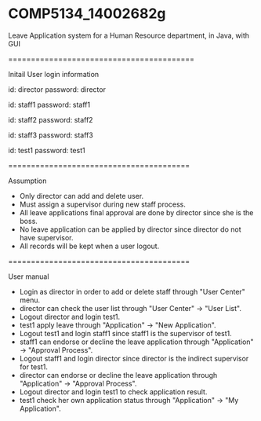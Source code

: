 # COMP5134_14002682g
Leave Application system for a Human Resource department, in Java, with GUI

=========================================

Initail User login information

id: director
password: director

id: staff1
password: staff1

id: staff2
password: staff2

id: staff3
password: staff3

id: test1
password: test1

========================================

Assumption

- Only director can add and delete user.
- Must assign a supervisor during new staff process.
- All leave applications final approval are done by director since she is the boss.
- No leave application can be applied by director since director do not have supervisor.
- All records will be kept when a user logout.

========================================

User manual

- Login as director in order to add or delete staff through "User Center" menu.
- director can check the user list through "User Center" -> "User List".
- Logout director and login test1.
- test1 apply leave through "Application" -> "New Application".
- Logout test1 and login staff1 since staff1 is the supervisor of test1.
- staff1 can endorse or decline the leave application through "Application" -> "Approval Process".
- Logout staff1 and login director since director is the indirect supervisor for test1.
- director can endorse or decline the leave application through "Application" -> "Approval Process".
- Logout director and login test1 to check application result.
- test1 check her own application status through "Application" ->  "My Application".
